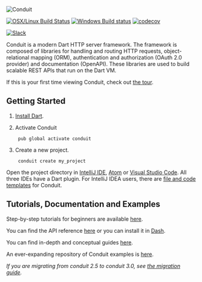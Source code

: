 ![Conduit](https://s3.amazonaws.com/conduit-collateral/conduit.png)

[![OSX/Linux Build Status](https://travis-ci.org/stablekernel/conduit.svg?branch=master)](https://travis-ci.org/stablekernel/conduit) [![Windows Build status](https://ci.appveyor.com/api/projects/status/l2uy4r0yguhg4pis?svg=true)](https://ci.appveyor.com/project/joeconwaystk/conduit) [![codecov](https://codecov.io/gh/stablekernel/conduit/branch/master/graph/badge.svg)](https://codecov.io/gh/stablekernel/conduit)

[![Slack](https://slackconduitsignup.herokuapp.com/badge.svg)](http://slackconduitsignup.herokuapp.com/)

Conduit is a modern Dart HTTP server framework. The framework is composed of libraries for handling and routing HTTP requests, object-relational mapping (ORM), authentication and authorization (OAuth 2.0 provider) and documentation (OpenAPI). These libraries are used to build scalable REST APIs that run on the Dart VM.

If this is your first time viewing Conduit, check out [the tour](https://conduit.io/docs/tour/).

## Getting Started

1. [Install Dart](https://www.dartlang.org/install).
2. Activate Conduit

        pub global activate conduit

3. Create a new project.

        conduit create my_project

Open the project directory in [IntelliJ IDE](https://www.jetbrains.com/idea/download/), [Atom](https://atom.io) or [Visual Studio Code](https://code.visualstudio.com). All three IDEs have a Dart plugin. For IntelliJ IDEA users, there are [file and code templates](https://conduit.io/docs/intellij/) for Conduit.

## Tutorials, Documentation and Examples

Step-by-step tutorials for beginners are available [here](https://conduit.io/docs/tut/getting-started).

You can find the API reference [here](https://www.dartdocs.org/documentation/conduit/latest) or you can install it in [Dash](https://kapeli.com/docsets#dartdoc).

You can find in-depth and conceptual guides [here](https://conduit.io/docs/).

An ever-expanding repository of Conduit examples is [here](https://github.com/conduit.dart/conduit_examples).

*If you are migrating from conduit 2.5 to conduit 3.0, see [the migration guide](https://conduit.io/docs/migration/).*
